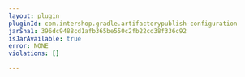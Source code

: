 ```yaml
---
layout: plugin
pluginId: com.intershop.gradle.artifactorypublish-configuration
jarSha1: 396dc9488cd1afb365be550c2fb22cd38f336c92
isJarAvailable: true
error: NONE
violations: []

---
```

